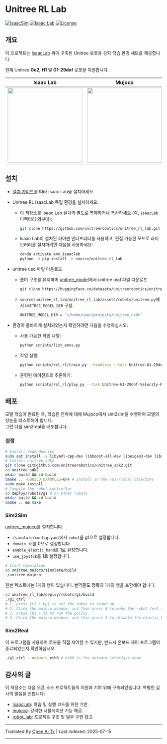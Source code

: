 # Unitree RL Lab

[![IsaacSim](https://img.shields.io/badge/IsaacSim-4.5.0-silver.svg)](https://docs.omniverse.nvidia.com/isaacsim/latest/overview.html)
[![Isaac Lab](https://img.shields.io/badge/IsaacLab-2.0.0-silver)](https://isaac-sim.github.io/IsaacLab)
[![License](https://img.shields.io/badge/license-Apache2.0-yellow.svg)](https://opensource.org/license/apache-2-0)

## 개요

이 프로젝트는 [IsaacLab](https://github.com/isaac-sim/IsaacLab) 위에 구축된 Unitree 로봇용 강화 학습 환경 세트를 제공합니다.

현재 Unitree **Go2**, **H1** 및 **G1-29dof** 로봇을 지원합니다.

<div align="center">

| <div align="center"> Isaac Lab </div> | <div align="center">  Mujoco </div> |  <div align="center"> Physical </div> |
|--- | --- | --- |
| [<img src="https://oss-global-cdn.unitree.com/static/d879adac250648c587d3681e90658b49_480x397.gif" width="240px">](https://raw.githubusercontent.com/unitreerobotics/unitree_rl_lab/main/g1_sim.gif) | [<img src="https://oss-global-cdn.unitree.com/static/3c88e045ab124c3ab9c761a99cb5e71f_480x397.gif" width="240px">](https://raw.githubusercontent.com/unitreerobotics/unitree_rl_lab/main/g1_mujoco.gif) | [<img src="https://oss-global-cdn.unitree.com/static/6c17c6cf52ec4e26bbfab1fbf591adb2_480x270.gif" width="240px">](https://raw.githubusercontent.com/unitreerobotics/unitree_rl_lab/main/g1_real.gif) |

</div>

## 설치

- [설치 가이드](https://isaac-sim.github.io/IsaacLab/main/source/setup/installation/index.html)를 따라 Isaac Lab을 설치하세요.
- Unitree RL IsaacLab 독립 환경을 설치하세요.

  - 이 저장소를 Isaac Lab 설치와 별도로 복제하거나 복사하세요 (즉, `IsaacLab` 디렉터리 외부에):

    ```bash
    git clone https://github.com/unitreerobotics/unitree_rl_lab.git
    ```
  - Isaac Lab이 설치된 파이썬 인터프리터를 사용하고, 편집 가능한 모드로 라이브러리를 설치하려면 다음을 사용하세요:

    ```bash
    conda activate env_isaaclab
    python -m pip install -e source/unitree_rl_lab
    ```
- unitree usd 파일 다운로드

  - 폴더 구조를 유지하며 [unitree_model](https://huggingface.co/datasets/unitreerobotics/unitree_model/tree/main)에서 unitree usd 파일 다운로드
    ```bash
    git clone https://huggingface.co/datasets/unitreerobotics/unitree_model
    ```
  - `source/unitree_rl_lab/unitree_rl_lab/assets/robots/unitree.py`에서 `UNITREE_MODEL_DIR` 구성.

    ```bash
    UNITREE_MODEL_DIR = "</home/user/projects/unitree_usd>"
    ```
- 환경이 올바르게 설치되었는지 확인하려면 다음을 수행하십시오:

  - 사용 가능한 작업 나열:

    ```bash
    python scripts/list_envs.py
    ```
  - 작업 실행:

    ```bash
    python scripts/rsl_rl/train.py --headless --task Unitree-G1-29dof-Velocity
    ```
  - 훈련된 에이전트로 추론하기:

    ```bash
    python scripts/rsl_rl/play.py --task Unitree-G1-29dof-Velocity-Play
    ```
## 배포

모델 학습이 완료된 후, 학습된 전략에 대해 Mujoco에서 sim2sim을 수행하여 모델의 성능을 테스트해야 합니다.  
그런 다음 sim2real을 배포합니다.  

### 설정


```bash
# Install dependencies
sudo apt install -y libyaml-cpp-dev libboost-all-dev libeigen3-dev libspdlog-dev
# Install unitree_sdk2
git clone git@github.com:unitreerobotics/unitree_sdk2.git
cd unitree_sdk2
mkdir build && cd build
cmake .. -DBUILD_EXAMPLES=OFF # Install on the /usr/local directory
sudo make install
# Compile the robot_controller
cd deploy/robots/g1 # or other robots
mkdir build && cd build
cmake .. && make
```
### Sim2Sim

[unitree_mujoco](https://github.com/unitreerobotics/unitree_mujoco?tab=readme-ov-file#installation)를 설치합니다.

- `/simulate/config.yaml`에서 `robot`을 g1으로 설정합니다.
- `domain_id`를 0으로 설정합니다.
- `enable_elastic_hand`를 1로 설정합니다.
- `use_joystck`를 1로 설정합니다.


```bash
# start simulation
cd unitree_mujoco/simulate/build
./unitree_mujoco
```
원본 텍스트에는 1개의 행이 있습니다. 번역문도 정확히 1개의 행을 포함해야 합니다.
```bash
cd unitree_rl_lab/deploy/robots/g1/build
./g1_ctrl
# 1. press [L2 + Up] to set the robot to stand up
# 2. Click the mujoco window, and then press 8 to make the robot feet touch the ground.
# 3. Press [R1 + X] to run the policy.
# 4. Click the mujoco window, and then press 9 to disable the elastic band.
```
### Sim2Real

이 프로그램을 사용하여 로봇을 직접 제어할 수 있지만, 반드시 온보드 제어 프로그램이 종료되었는지 확인하십시오.


```bash
./g1_ctrl --network eth0 # eth0 is the network interface name.
```
## 감사의 글

이 저장소는 다음 오픈 소스 프로젝트들의 지원과 기여 위에 구축되었습니다. 특별한 감사의 말씀을 전합니다:

- [IsaacLab](https://github.com/isaac-sim/IsaacLab): 학습 및 실행 코드를 위한 기반.
- [mujoco](https://github.com/google-deepmind/mujoco.git): 강력한 시뮬레이션 기능 제공.
- [robot_lab](https://github.com/fan-ziqi/robot_lab): 프로젝트 구조 및 일부 구현 참고.



---

Tranlated By [Open Ai Tx](https://github.com/OpenAiTx/OpenAiTx) | Last indexed: 2025-07-15

---